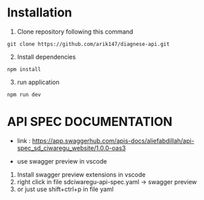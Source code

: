 # Installation
1. Clone repository following this command
```
git clone https://github.com/arik147/diagnese-api.git
```
2. Install dependencies
```
npm install
```
3. run application 
```
npm run dev
```

# API SPEC DOCUMENTATION
- link : https://app.swaggerhub.com/apis-docs/aliefabdillah/api-spec_sd_ciwaregu_website/1.0.0-oas3

- use swagger preview in vscode
1. Install swagger preview extensions in vscode
2. right click in file sdciwaregu-api-spec.yaml -> swagger preview
3. or just use shift+ctrl+p in file yaml
